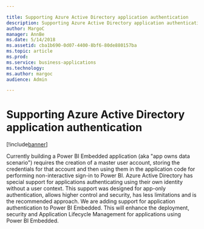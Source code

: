 ```yaml
---

title: Supporting Azure Active Directory application authentication
description: Supporting Azure Active Directory application authentication
author: MargoC
manager: AnnBe
ms.date: 5/14/2018
ms.assetid: cba1b690-0d07-4400-8bf6-80de880157ba
ms.topic: article
ms.prod: 
ms.service: business-applications
ms.technology: 
ms.author: margoc
audience: Admin

---
```

#  Supporting Azure Active Directory application authentication




[!include[banner](../../../../includes/banner.md)]

Currently building a Power BI Embedded application (aka "app owns data
scenario") requires the creation of a master user account, storing the
credentials for that account and then using them in the application code for
performing non-interactive sign-in to Power BI. Azure Active Directory has
special support for applications authenticating using their own identity without
a user context. This support was designed for app-only authentication, allows
higher control and security, has less limitations and is the recommended
approach. We are adding support for application authentication to Power BI
Embedded. This will enhance the deployment, security and Application Lifecycle
Management for applications using Power BI Embedded.
